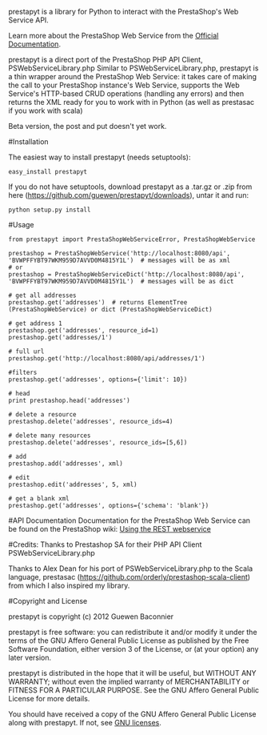 prestapyt is a library for Python to interact with the PrestaShop's Web Service API.

Learn more about the PrestaShop Web Service from the [Official Documentation](http://doc.prestashop.com/display/PS14/Using+the+REST+webservice).

prestapyt is a direct port of the PrestaShop PHP API Client, PSWebServiceLibrary.php
Similar to PSWebServiceLibrary.php, prestapyt is a thin wrapper around the PrestaShop Web Service: it takes care of making the call to your PrestaShop instance's Web Service, supports the Web Service's HTTP-based CRUD operations (handling any errors) and then returns the XML ready for you to work with in Python (as well as prestasac if you work with scala)

Beta version, the post and put doesn't yet work.

#Installation

The easiest way to install prestapyt (needs setuptools):

    easy_install prestapyt

If you do not have setuptools, download prestapyt as a .tar.gz or .zip from here (https://github.com/guewen/prestapyt/downloads), untar it and run:

    python setup.py install

#Usage

    from prestapyt import PrestaShopWebServiceError, PrestaShopWebService

    prestashop = PrestaShopWebService('http://localhost:8080/api', 'BVWPFFYBT97WKM959D7AVVD0M4815Y1L')  # messages will be as xml
    # or
    prestashop = PrestaShopWebServiceDict('http://localhost:8080/api', 'BVWPFFYBT97WKM959D7AVVD0M4815Y1L')  # messages will be as dict

    # get all addresses
    prestashop.get('addresses')  # returns ElementTree (PrestaShopWebService) or dict (PrestaShopWebServiceDict)

    # get address 1
    prestashop.get('addresses', resource_id=1)
    prestashop.get('addresses/1')

    # full url
    prestashop.get('http://localhost:8080/api/addresses/1')

    #filters
    prestashop.get('addresses', options={'limit': 10})

    # head
    print prestashop.head('addresses')

    # delete a resource
    prestashop.delete('addresses', resource_ids=4)

    # delete many resources
    prestashop.delete('addresses', resource_ids=[5,6])

    # add
    prestashop.add('addresses', xml)

    # edit
    prestashop.edit('addresses', 5, xml)

    # get a blank xml
    prestashop.get('addresses', options={'schema': 'blank'})

#API Documentation
Documentation for the PrestaShop Web Service can be found on the PrestaShop wiki:
[Using the REST webservice](http://doc.prestashop.com/display/PS14/Using+the+REST+webservice)

#Credits:
Thanks to Prestashop SA for their PHP API Client PSWebServiceLibrary.php

Thanks to Alex Dean for his port of PSWebServiceLibrary.php to the Scala language, prestasac (https://github.com/orderly/prestashop-scala-client) from which I also inspired my library.

#Copyright and License

prestapyt is copyright (c) 2012 Guewen Baconnier

prestapyt is free software: you can redistribute it and/or modify
it under the terms of the GNU Affero General Public License as
published by the Free Software Foundation, either version 3 of
the License, or (at your option) any later version.

prestapyt is distributed in the hope that it will be useful,
but WITHOUT ANY WARRANTY; without even the implied warranty of
MERCHANTABILITY or FITNESS FOR A PARTICULAR PURPOSE.  See the
GNU Affero General Public License for more details.

You should have received a copy of the GNU Affero General Public
License along with prestapyt. If not, see [GNU licenses](http://www.gnu.org/licenses/).
